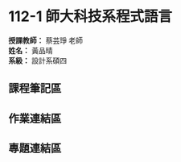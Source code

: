 # **112-1 師大科技系程式語言**  
**授課教師：** 蔡芸琤 老師  
**姓名：** 黃品晴  
**系級：** 設計系碩四


## 課程筆記區

## 作業連結區

## 專題連結區
